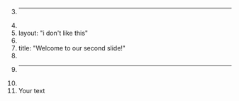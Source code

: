 3.	---
4.	
5.	layout: "i don't like this"
6.	
7.	title: "Welcome to our second slide!"
8.	
9.	---
10.	
11.	Your text
